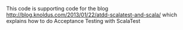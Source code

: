 This code is supporting code for the blog http://blog.knoldus.com/2013/01/22/atdd-scalatest-and-scala/ which explains how to do Acceptance Testing with ScalaTest
